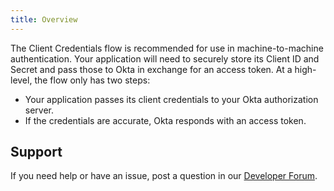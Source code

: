 ```yaml
---
title: Overview
---
```


The Client Credentials flow is recommended for use in machine-to-machine authentication. Your application will need to securely store its Client ID and Secret and pass those to Okta in exchange for an access token. At a high-level, the flow only has two steps:

- Your application passes its client credentials to your Okta authorization server.
- If the credentials are accurate, Okta responds with an access token.

## Support

If you need help or have an issue, post a question in our [Developer Forum](https://devforum.okta.com).

<NextSectionLink/>
